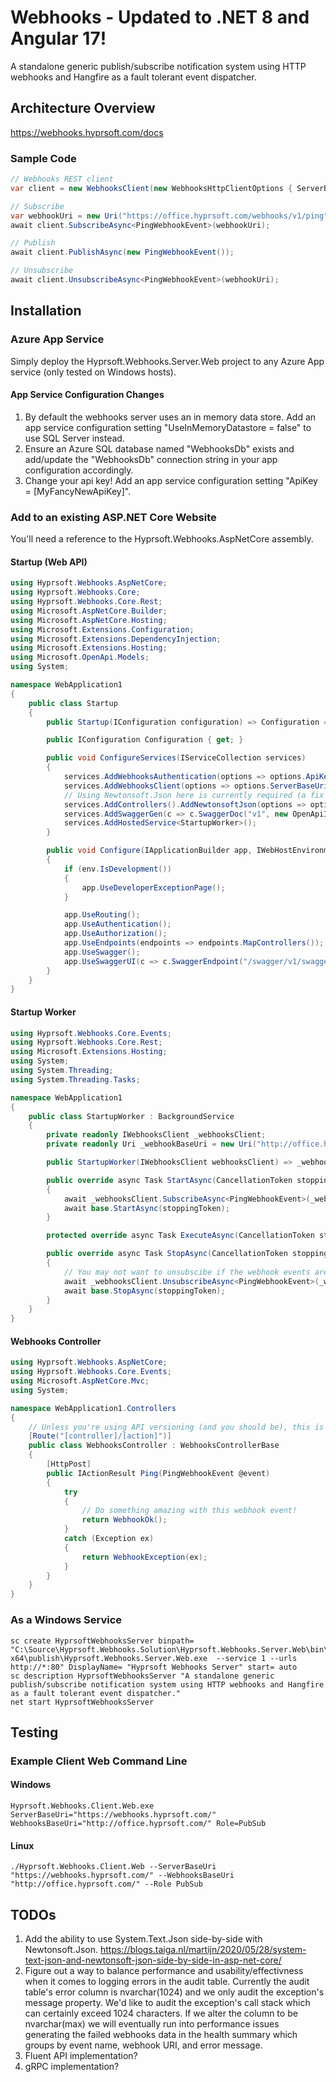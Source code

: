 # Webhooks - Updated to .NET 8 and Angular 17!
A standalone generic publish/subscribe notification system using HTTP webhooks and Hangfire as a fault tolerant event dispatcher.

## Architecture Overview
https://webhooks.hyprsoft.com/docs

### Sample Code
``` csharp
// Webhooks REST client
var client = new WebhooksClient(new WebhooksHttpClientOptions { ServerBaseUri = new Uri("https://webhooks.hyprsoft.com/") });

// Subscribe
var webhookUri = new Uri("https://office.hyprsoft.com/webhooks/v1/ping");
await client.SubscribeAsync<PingWebhookEvent>(webhookUri);

// Publish
await client.PublishAsync(new PingWebhookEvent());

// Unsubscribe
await client.UnsubscribeAsync<PingWebhookEvent>(webhookUri);
```

## Installation
###  Azure App Service
Simply deploy the Hyprsoft.Webhooks.Server.Web project to any Azure App service (only tested on Windows hosts).
#### App Service Configuration Changes
1. By default the webhooks server uses an in memory data store.  Add an app service configuration setting "UseInMemoryDatastore = false" to use SQL Server instead.
2. Ensure an Azure SQL database named "WebhooksDb" exists and add/update the "WebhooksDb" connection string in your app configuration accordingly.
3. Change your api key!  Add an app service configuration setting "ApiKey = [MyFancyNewApiKey]".
### Add to an existing ASP.NET Core Website
You'll need a reference to the Hyprsoft.Webhooks.AspNetCore assembly.
#### Startup (Web API)
``` csharp
using Hyprsoft.Webhooks.AspNetCore;
using Hyprsoft.Webhooks.Core;
using Hyprsoft.Webhooks.Core.Rest;
using Microsoft.AspNetCore.Builder;
using Microsoft.AspNetCore.Hosting;
using Microsoft.Extensions.Configuration;
using Microsoft.Extensions.DependencyInjection;
using Microsoft.Extensions.Hosting;
using Microsoft.OpenApi.Models;
using System;

namespace WebApplication1
{
    public class Startup
    {
        public Startup(IConfiguration configuration) => Configuration = configuration;

        public IConfiguration Configuration { get; }

        public void ConfigureServices(IServiceCollection services)
        {
            services.AddWebhooksAuthentication(options => options.ApiKey = "my-api-key");
            services.AddWebhooksClient(options => options.ServerBaseUri = new Uri("https://webhooks.hyprsoft.com/"));
            // Using Newtonsoft.Json here is currently required (a fix is coming).
            services.AddControllers().AddNewtonsoftJson(options => options.SerializerSettings.TypeNameHandling = WebhooksGlobalConfiguration.JsonSerializerSettings.TypeNameHandling);
            services.AddSwaggerGen(c => c.SwaggerDoc("v1", new OpenApiInfo { Title = "WebApplication1", Version = "v1" }));
            services.AddHostedService<StartupWorker>();
        }

        public void Configure(IApplicationBuilder app, IWebHostEnvironment env)
        {
            if (env.IsDevelopment())
            {
                app.UseDeveloperExceptionPage();
            }

            app.UseRouting();
            app.UseAuthentication();
            app.UseAuthorization();
            app.UseEndpoints(endpoints => endpoints.MapControllers());
            app.UseSwagger();
            app.UseSwaggerUI(c => c.SwaggerEndpoint("/swagger/v1/swagger.json", "WebApplication1 v1"));
        }
    }
}

```
#### Startup Worker
``` csharp
using Hyprsoft.Webhooks.Core.Events;
using Hyprsoft.Webhooks.Core.Rest;
using Microsoft.Extensions.Hosting;
using System;
using System.Threading;
using System.Threading.Tasks;

namespace WebApplication1
{
    public class StartupWorker : BackgroundService
    {
        private readonly IWebhooksClient _webhooksClient;
        private readonly Uri _webhookBaseUri = new Uri("http://office.hyprsoft.com/webhooks/ping");

        public StartupWorker(IWebhooksClient webhooksClient) => _webhooksClient = webhooksClient;

        public override async Task StartAsync(CancellationToken stoppingToken)
        {
            await _webhooksClient.SubscribeAsync<PingWebhookEvent>(_webhookBaseUri);
            await base.StartAsync(stoppingToken);
        }

        protected override async Task ExecuteAsync(CancellationToken stoppingToken) => await Task.Delay(0, stoppingToken);

        public override async Task StopAsync(CancellationToken stoppingToken)
        {
            // You may not want to unsubscibe if the webhook events are "mission critical".
            await _webhooksClient.UnsubscribeAsync<PingWebhookEvent>(_webhookBaseUri);
            await base.StopAsync(stoppingToken);
        }
    }
}
```
#### Webhooks Controller
``` csharp
using Hyprsoft.Webhooks.AspNetCore;
using Hyprsoft.Webhooks.Core.Events;
using Microsoft.AspNetCore.Mvc;
using System;

namespace WebApplication1.Controllers
{
    // Unless you're using API versioning (and you should be), this is required since the WebhooksControllerBase is decorated with an API versioned route.
    [Route("[controller]/[action]")]
    public class WebhooksController : WebhooksControllerBase
    {
        [HttpPost]
        public IActionResult Ping(PingWebhookEvent @event)
        {
            try
            {
                // Do something amazing with this webhook event!
                return WebhookOk();
            }
            catch (Exception ex)
            {
                return WebhookException(ex);
            }
        }
    }
}
```

### As a Windows Service
```
sc create HyprsoftWebhooksServer binpath= "C:\Source\Hyprsoft.Webhooks.Solution\Hyprsoft.Webhooks.Server.Web\bin\Release\net5.0\win-x64\publish\Hyprsoft.Webhooks.Server.Web.exe  --service 1 --urls http://*:80" DisplayName= "Hyprsoft Webhooks Server" start= auto
sc description HyprsoftWebhooksServer "A standalone generic publish/subscribe notification system using HTTP webhooks and Hangfire as a fault tolerant event dispatcher." 
net start HyprsoftWebhooksServer
```

## Testing
### Example Client Web Command Line
#### Windows
```
Hyprsoft.Webhooks.Client.Web.exe ServerBaseUri="https://webhooks.hyprsoft.com/" WebhooksBaseUri="http://office.hyprsoft.com/" Role=PubSub
```
#### Linux
```
./Hyprsoft.Webhooks.Client.Web --ServerBaseUri "https://webhooks.hyprsoft.com/" --WebhooksBaseUri "http://office.hyprsoft.com/" --Role PubSub
```

## TODOs
1. Add the ability to use System.Text.Json side-by-side with Newtonsoft.Json.  https://blogs.taiga.nl/martijn/2020/05/28/system-text-json-and-newtonsoft-json-side-by-side-in-asp-net-core/ 
2. Figure out a way to balance performance and usability/effectivness when it comes to logging errors in the audit table.  Currently the audit table's error column is nvarchar(1024) and we only audit the exception's message property.  We'd like to audit the exception's call stack which can certainly exceed 1024 characters.  If we alter the column to be nvarchar(max) we will eventually run into performance issues generating the failed webhooks data in the health summary which groups by event name, webhook URI, and error message.
3. Fluent API implementation?
4. gRPC implementation?
